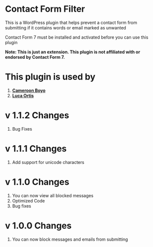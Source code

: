 # Contact Form Filter
This is a WordPress plugin that helps prevent a contact form from submitting if it contains words or email marked as unwanted

Contact Form 7 must be installed and activated before you can use this plugin
<br>

<b>Note: This is just an extension. This plugin is not affiliated with or endorsed by Contact Form 7.</b>

# This plugin is used by
1. **[Cameroon Boyo](https://cameroonboyo.com)**
2. **[Luca Ortis](http://lucaortis.com/)**

# v 1.1.2 Changes
1. Bug Fixes

# v 1.1.1 Changes
1. Add support for unicode characters

# v 1.1.0 Changes
1. You can now view all blocked messages
2. Optimized Code
3. Bug fixes

# v 1.0.0 Changes
1. You can now block messages and emails from submitting

